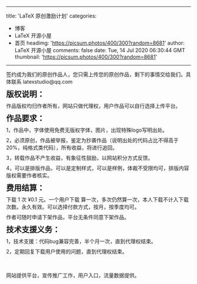 
---
title: 'LaTeX 原创激励计划'
categories: 
 - 博客
 - LaTeX 开源小屋
 - 首页
headimg: 'https://picsum.photos/400/300?random=8681'
author: LaTeX 开源小屋
comments: false
date: Tue, 14 Jul 2020 06:30:44 GMT
thumbnail: 'https://picsum.photos/400/300?random=8681'
---

<div>   
<p>
                                                        </p><p style="margin: 8px 0px;">签约成为我们的原创作品人，您只需上传您的原创作品，剩下的事情交给我们。具体联系 latexstudio@qq.com </p><h2 style="margin: 8px 0px;"><strong>版权说明：</strong></h2><p style="margin: 8px 0px;">作品版权均归作者所有，网站只做代理权，用户作品可以自行选择上传平台。</p><h2 style="white-space: normal; margin: 8px 0px;"><strong>作品要求：</strong></h2><div style="white-space: normal; margin: 8px 0px;">1，作品中，字体使用免费无版权字体，图片，出现特殊logo写明出处。</div><div style="white-space: normal; margin: 8px 0px;">2，必须原创，作品被举报，鉴定为抄袭作品（说明出处的代码占比不得高于 20%，纯格式类代码），所有收益，将进行追回。</div><div style="white-space: normal; margin: 8px 0px;">3，转载作品不产生收益，有象征性鼓励，以网站积分方式反馈。</div><div style="white-space: normal; margin: 8px 0px;">4，可以是排版作品，可以是定制样式，可以是样例，体裁不受限均可，排版内容版权需要作者核实。</div><h2 style="margin: 8px 0px;"><strong>费用结算：</strong></h2><p style="margin: 8px 0px;">下载 1 次 ¥0.1 元。一个用户下载 算一次，多次仍然算一次，本人下载不计入下载次数。永久有效。可以选择付款方式，按月，按季度均可。</p><p style="margin: 8px 0px;">作者可随时申请下架作品，平台无条件同意下架作品。</p><h2 style="margin: 8px 0px;"><strong>技术支援义务：</strong></h2><div style="margin: 8px 0px;">1，技术支援：代码bug兼容完善，半个月一次，直到代理权结束。</div><div style="margin: 8px 0px;">2，定期回复下载用户使用的问题，直到代理权结束。</div><p><br></p><p>网站提供平台，宣传推广工作，用户入口，流量数据提供。</p>                        <p></p>
                        <!-- E 正文 -->
                      
</div>
            